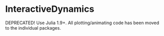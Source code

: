 # InteractiveDynamics

DEPRECATED! Use Julia 1.9+. All plotting/animating code has been moved to the individual packages.
